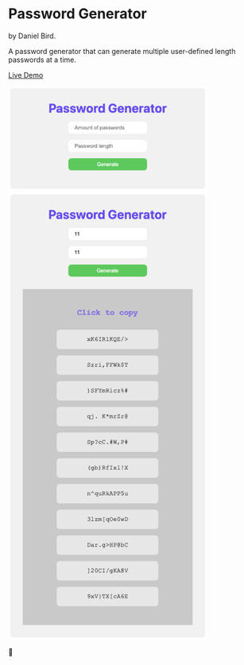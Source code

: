 # Password Generator

by Daniel Bird.

A password generator that can generate multiple user-defined length passwords at a time.

[Live Demo](https://danieldbird.github.io/password-generator/)

<img src="https://raw.githubusercontent.com/danieldbird/password-generator/main/assets/demo-1-min.png" width=400 alt="Demo" />

<img src="https://raw.githubusercontent.com/danieldbird/password-generator/main/assets/demo-2-min.png" width=400 alt="Demo" />

🐤
